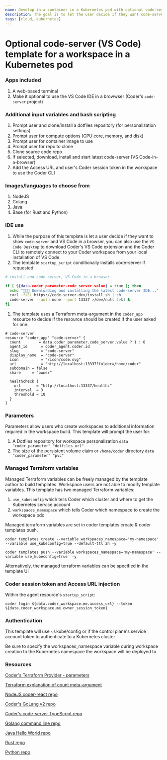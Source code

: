 ```yaml
---
name: Develop in a container in a Kubernetes pod with optional code-server
description: The goal is to let the user decide if they want code-server (VS Code in a browser) 
tags: [cloud, kubernetes]
---
```


# Optional code-server (VS Code) template for a workspace in a Kubernetes pod

### Apps included
1. A web-based terminal
1. Make it optional to use the VS Code IDE in a browwser (Coder's `code-server` project)

### Additional input variables and bash scripting
1. Prompt user and clone/install a dotfiles repository (for personalization settings)
1. Prompt user for compute options (CPU core, memory, and disk)
1. Prompt user for container image to use
1. Prompt user for repo to clone
1. Clone source code repo
1. If selected, download, install and start latest code-server (VS Code-in-a-browser)
1. Add the Access URL and user's Coder session token in the workspace to use the Coder CLI

### Images/languages to choose from
1. NodeJS
1. Golang
1. Java
1. Base (for Rust and Python)

### IDE use
1. While the purpose of this template is let a user decide if they want to show `code-server` and VS Code in a browser, you can also use the `VS Code Desktop` to download Coder's VS Code extension and the Coder CLI to remotely connect to your Coder workspace from your local installation of VS Code.
1. The template `startup_script` conditionally installs code-server if requested

```sh
# install and code-server, VS Code in a browser 

if [ ${data.coder_parameter.code_server.value} = true ]; then
  echo "🧑🏼‍💻 Downloading and installing the latest code-server IDE..."
  curl -fsSL https://code-server.dev/install.sh | sh
  code-server --auth none --port 13337 >/dev/null 2>&1 &
fi
```

1. The template uses a Terraform meta-argument in the `coder_app` resource to decide if the resource should be created if the user asked for one.

```hcl
# code-server
resource "coder_app" "code-server" {
  count        = data.coder_parameter.code_server.value ? 1 : 0
  agent_id      = coder_agent.coder.id
  slug          = "code-server"  
  display_name  = "code-server"
  icon          = "/icon/code.svg"
  url           = "http://localhost:13337?folder=/home/coder"
  subdomain = false
  share     = "owner"

  healthcheck {
    url       = "http://localhost:13337/healthz"
    interval  = 3
    threshold = 10
  }  
}
```

### Parameters
Parameters allow users who create workspaces to additional information required in the workspace build. This template will prompt the user for:
1. A Dotfiles repository for workspace personalization `data "coder_parameter" "dotfiles_url"`
2. The size of the persistent volume claim or `/home/coder` directory `data "coder_parameter" "pvc"`

### Managed Terraform variables
Managed Terraform variables can be freely managed by the template author to build templates. Workspace users are not able to modify template variables. This template has two managed Terraform variables:
1. `use_kubeconfig` which tells Coder which cluster and where to get the Kubernetes service account
2. `workspaces_namespace` which tells Coder which namespace to create the workspace pdo

Managed terraform variables are set in coder templates create & coder templates push.

`coder templates create --variable workspaces_namespace='my-namespace' --variable use_kubeconfig=true --default-ttl 2h -y`

`coder templates push --variable workspaces_namespace='my-namespace' --variable use_kubeconfig=true  -y`

Alternatively, the managed  terraform variables can be specified in the template UI

### Coder session token and Access URL injection

Within the agent resource's `startup_script`:

```hcl
coder login ${data.coder_workspace.me.access_url} --token ${data.coder_workspace.me.owner_session_token}
```
### Authentication

This template will use ~/.kube/config or if the control plane's service account token to authenticate to a Kubernetes cluster

Be sure to specify the workspaces_namespace variable during workspace creation to the Kubernetes namespace the workspace will be deployed to

### Resources
[Coder's Terraform Provider - parameters](https://registry.terraform.io/providers/coder/coder/latest/docs/data-sources/parameter)

[Terraform explanation of count meta-argument](https://developer.hashicorp.com/terraform/language/meta-arguments/count)

[NodeJS coder-react repo](https://github.com/mark-theshark/coder-react)

[Coder's GoLang v2 repo](https://github.com/coder/coder)

[Coder's code-server TypeScript repo](https://github.com/coder/code-server)

[Golang command line repo](https://github.com/sharkymark/commissions)

[Java Hello World repo](https://github.com/sharkymark/java_helloworld)

[Rust repo](https://github.com/sharkymark/rust-hw)

[Python repo](https://github.com/sharkymark/python_commissions)

